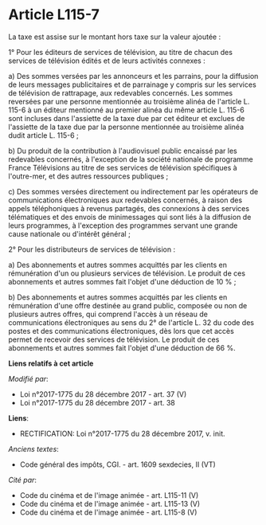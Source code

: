 # Article L115-7

La taxe est assise sur le montant hors taxe sur la valeur ajoutée :

1° Pour les éditeurs de services de télévision, au titre de chacun des services de télévision édités et de leurs activités
connexes :

a) Des sommes versées par les annonceurs et les parrains, pour la diffusion de leurs messages publicitaires et de parrainage
y compris sur les services de télévision de rattrapage, aux redevables concernés. Les sommes reversées par une personne
mentionnée au troisième alinéa de l'article L. 115-6 à un éditeur mentionné au premier alinéa du même article L. 115-6 sont
incluses dans l'assiette de la taxe due par cet éditeur et exclues de l'assiette de la taxe due par la personne mentionnée au
troisième alinéa dudit article L. 115-6 ;

b) Du produit de la contribution à l'audiovisuel public encaissé par les redevables concernés, à l'exception de la société
nationale de programme France Télévisions au titre de ses services de télévision spécifiques à l'outre-mer, et des autres
ressources publiques ;

c) Des sommes versées directement ou indirectement par les opérateurs de communications électroniques aux redevables
concernés, à raison des appels téléphoniques à revenus partagés, des connexions à des services télématiques et des envois de
minimessages qui sont liés à la diffusion de leurs programmes, à l'exception des programmes servant une grande cause
nationale ou d'intérêt général ;

2° Pour les distributeurs de services de télévision :

a) Des abonnements et autres sommes acquittés par les clients en rémunération d'un ou plusieurs services de télévision. Le
produit de ces abonnements et autres sommes fait l'objet d'une déduction de 10 % ;

b) Des abonnements et autres sommes acquittés par les clients en rémunération d'une offre destinée au grand public, composée
ou non de plusieurs autres offres, qui comprend l'accès à un réseau de communications électroniques au sens du 2° de
l'article L. 32 du code des postes et des communications électroniques, dès lors que cet accès permet de recevoir des
services de télévision. Le produit de ces abonnements et autres sommes fait l'objet d'une déduction de 66 %.

**Liens relatifs à cet article**

_Modifié par_:

  - Loi n°2017-1775 du 28 décembre 2017 - art. 37 (V)
  - Loi n°2017-1775 du 28 décembre 2017 - art. 38

**Liens**:

  - RECTIFICATION: Loi n°2017-1775 du 28 décembre 2017, v. init.

_Anciens textes_:

  - Code général des impôts, CGI. - art. 1609 sexdecies, II (VT)

_Cité par_:

  - Code du cinéma et de l'image animée - art. L115-11 (V)
  - Code du cinéma et de l'image animée - art. L115-13 (V)
  - Code du cinéma et de l'image animée - art. L115-8 (V)
